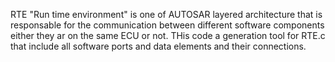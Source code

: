 RTE "Run time environment" is one of AUTOSAR layered architecture that is responsable for the communication between different software components either they ar on the same ECU or not.
THis code a generation tool for RTE.c that include all software ports and data elements and their connections.

